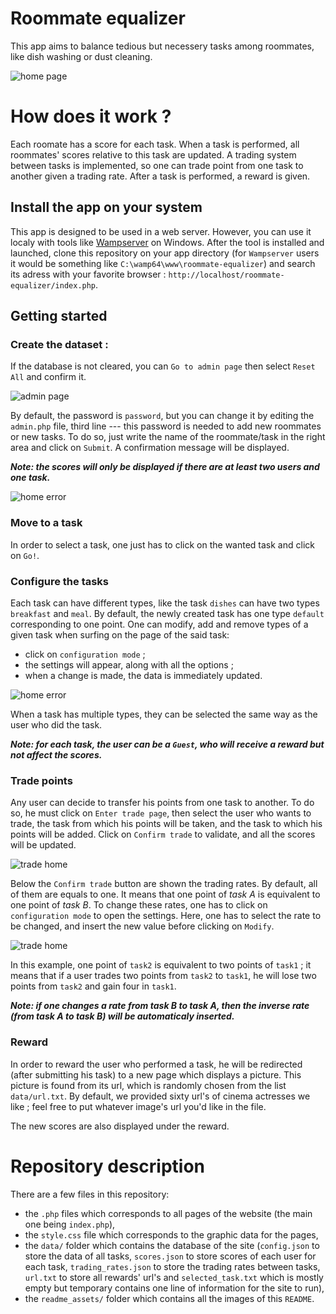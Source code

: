 # Roommate equalizer

This app aims to balance tedious but necessery tasks among roommates, like dish washing or dust cleaning.

![home page](./readme_assets/home.png)

# How does it work ?

Each roomate has a score for each task. When a task is performed, all roommates' scores relative to this task are updated.
A trading system between tasks is implemented, so one can trade point from one task to another given a trading rate.
After a task is performed, a reward is given.

## Install the app on your system

This app is designed to be used in a web server. However, you can use it localy with tools like [Wampserver](https://sourceforge.net/projects/wampserver/files/) on Windows.
After the tool is installed and launched, clone this repository on your app directory (for `Wampserver` users it would be something like `C:\wamp64\www\roommate-equalizer`) and search its adress with your favorite browser : `http://localhost/roommate-equalizer/index.php`.

## Getting started

### Create the dataset :

If the database is not cleared, you can `Go to admin page` then select `Reset All` and confirm it.

![admin page](./readme_assets/admin.png)

By default, the password is `password`, but you can change it by editing the `admin.php` file, third line --- this password is needed to add new roommates or new tasks. To do so, just write the name of the roommate/task in the right area and click on `Submit`. A confirmation message will be displayed.

***Note: the scores will only be displayed if there are at least two users and one task.*** 

![home error](./readme_assets/home_error.png)

### Move to a task

In order to select a task, one just has to click on the wanted task and click on `Go!`.

### Configure the tasks

Each task can have different types, like the task `dishes` can have two types `breakfast` and `meal`. By default, the newly created task has one type `default` corresponding to one point. One can modify, add and remove types of a given task when surfing on the page of the said task:
* click on `configuration mode` ;
* the settings will appear, along with all the options ;
* when a change is made, the data is immediately updated.

![home error](./readme_assets/task_settings.png)

When a task has multiple types, they can be selected the same way as the user who did the task.

***Note: for each task, the user can be a `Guest`, who will receive a reward but not affect the scores.***

### Trade points

Any user can decide to transfer his points from one task to another. To do so, he must click on `Enter trade page`, then select the user who wants to trade, the task from which his points will be taken, and the task to which his points will be added. Click on `Confirm trade` to validate, and all the scores will be updated.

![trade home](./readme_assets/trade_home.png)

Below the `Confirm trade` button are shown the trading rates. By default, all of them are equals to one. It means that one point of _task A_ is equivalent to one point of _task B_.
To change these rates, one has to click on `configuration mode` to open the settings. Here, one has to select the rate to be changed, and insert the new value before clicking on `Modify`.

![trade home](./readme_assets/trade_rates.png)

In this example, one point of `task2` is equivalent to two points of `task1` ; it means that if a user trades two points from `task2` to `task1`, he will lose two points from `task2` and gain four in `task1`.

***Note: if one changes a rate from _task B_ to _task A_, then the inverse rate (from _task A_ to _task B_) will be automaticaly inserted.***

### Reward ###

In order to reward the user who performed a task, he will be redirected (after submitting his task) to a new page which displays a picture. This picture is found from its url, which is randomly chosen from the list `data/url.txt`. By default, we provided sixty url's of cinema actresses we like ; feel free to put whatever image's url you'd like in the file.

The new scores are also displayed under the reward.

# Repository description

There are a few files in this repository:
* the `.php` files which corresponds to all pages of the website (the main one being `index.php`),
* the `style.css` file which corresponds to the graphic data for the pages,
* the `data/` folder which contains the database of the site (`config.json` to store the data of all tasks, `scores.json` to store scores of each user for each task, `trading_rates.json` to store the trading rates between tasks, `url.txt` to store all rewards' url's and `selected_task.txt` which is mostly empty but temporary contains one line of information for the site to run),
* the `readme_assets/` folder which contains all the images of this `README`.
